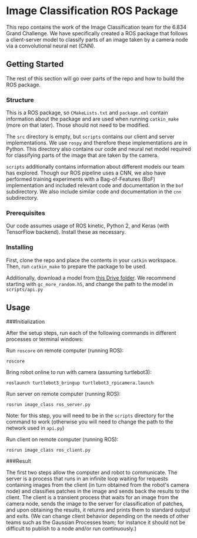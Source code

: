 # Image Classification ROS Package

This repo contains the work of the Image Classification team for the 6.834 Grand Challenge. We have specifically created a ROS package that follows a client-server model to classify parts of an image taken by a camera node via a convolutional neural net (CNN).

## Getting Started

The rest of this section will go over parts of the repo and how to build the ROS package.

### Structure

This is a ROS package, so `CMakeLists.txt` and `package.xml` contain information about the package and are used when running `catkin_make` (more on that later). Those should not need to be modified.

The `src` directory is empty, but `scripts` contains our client and server implementations. We use `rospy` and therefore these implementations are in Python. This directory also contains our code and neural net model required for classifying parts of the image that are taken by the camera.

`scripts` additionally contains information about different models our team has explored. Though our ROS pipeline uses a CNN, we also have performed training experiments with a Bag-of-Features (BoF) implementation and included relevant code and documentation in the `bof` subdirectory. We also include similar code and documentation in the `cnn` subdirectory. 

### Prerequisites

Our code assumes usage of ROS kinetic, Python 2, and Keras (with TensorFlow backend). Install these as necessary.

### Installing

First, clone the repo and place the contents in your `catkin` workspace. Then, run `catkin_make` to prepare the package to be used. 

Additionally, download a model from [this Drive folder](https://drive.google.com/drive/folders/1hmrUoPmDxhI37l57LdAsowS8hapfM1wN?usp=sharing). We recommend starting with `gc_more_random.h5`, and change the path to the model in `scripts/api.py`

## Usage

###Initialization

After the setup steps, run each of the following commands in different processes or terminal windows:

Run `roscore` on remote computer (running ROS):

```
roscore
```

Bring robot online to run with camera (assuming turtlebot3):

```
roslaunch turtlebot3_bringup turtlebot3_rpicamera.launch
```

Run server on remote computer (running ROS):

```
rosrun image_class ros_server.py
```
Note: for this step, you will need to be in the `scripts` directory for the command to work (otherwise you will need to change the path to the network used in `api.py`)

Run client on remote computer (running ROS):

```
rosrun image_class ros_client.py 
```

###Result

The first two steps allow the computer and robot to communicate. The server is a process that runs in an infinite loop waiting for requests containing images from the client (in turn obtained from the robot's camera node) and classifies patches in the image and sends back the results to the client. The client is a transient process that waits for an image from the camera node, sends the image to the server for classification of patches, and upon obtaining the results, it returns and prints them to standard output and exits. (We can change client behavior depending on the needs of other teams such as the Gaussian Processes team; for instance it should not be difficult to publish to a node and/or run continuously.)
